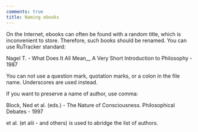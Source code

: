 ```yaml
---
comments: true
title: Naming ebooks
---
```


On the Internet, ebooks can often be found with a random title, which is inconvenient to store. Therefore, such books should be renamed. You can use RuTracker standard:

Nagel T. - What Does It All Mean__ A Very Short Introduction to Philosophy - 1987

You can not use a question mark, quotation marks, or a colon in the file name. Underscores are used instead.

If you want to preserve a name of author, use comma:

Block, Ned et al. (eds.) - The Nature of Consciousness. Philosophical Debates - 1997

et al. (et alii - and others) is used to abridge the list of authors.